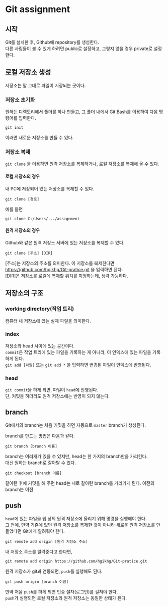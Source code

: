 ﻿# Git assignment 

## 시작
Git를 설치한 후, Github에 repository를 생성한다.   
다른 사림들이 볼 수 있게 하려면 public로 설정하고, 그렇지 않을 경우 private로 설정한다.

## 로컬 저장소 생성
저장소는 말 그대로 파일이 저장되는 곳이다. 
### 저장소 초기화
원하는 디렉토리에서 폴더를 하나 만들고, 그 폴더 내에서 Git Bash를 이용하여 다음 명령어를 입력한다. 
```
git init 
```
이러면 새로운 저장소를 만들 수 있다.
### 저장소 복제
`git clone` 을 이용하면 원격 저장소를 복제하거나, 로컬 저장소를 복제해 올 수 있다.  

#### 로컬 저장소의 경우 
내 PC에 저장되어 있는 저장소를 복제할 수 있다.
```
git clone [경로]
```
예를 들면
```
git clone C:/Users/.../assignment
```
#### 원격 저장소의 경우
Github와 같은 원격 저장소 서버에 있는 저장소를 복제할 수 있다.
```
git clone [주소] [DIR]
```
[주소]는 저장소의 주소를 의미한다. 이 저장소를 복제한다면 https://github.com/hgikhg/Git-pratice.git 을 입력하면 된다.  
[DIR]은 저장소를 로컬에 복제할 위치를 지정하는데, 생략 가능하다.

## 저장소의 구조
### working directory(작업 트리)
컴퓨터 내 저장소에 있는 실제 파일을 의미한다. 

### index
저장소와 head 사이에 있는 공간이다.  
`commit`은 작업 트리에 있는 파일을 기록하는 게 아니라, 이 인덱스에 있는 파일을 기록하게 된다.  
`git add [파일]` 또는 `git add *` 을 입력하면 변경된 파일이 인덱스에 반영된다. 

### head
`git commit`을 하게 되면, 파일이 `head`에 반영된다.  
단, 커밋을 하더라도 원격 저장소에는 반영이 되지 않는다. 

## branch
Git에서의 branch는
처음 커밋을 하면 자동으로 `master` branch가 생성된다.  

branch를 만드는 방법은 다음과 같다.
``` 
git branch [branch 이름]
```
branch는 여러개가 있을 수 있지만, head는 한 가지의 branch만을 가리킨다.  
대신 원하는 branch로 갈아탈 수 있다.
```
git checkout [branch 이름]
```
갈아탄 후에 커밋을 해 주면 head는 새로 갈아탄 branch를 가리키게 된다. 
이전의 branch는 이전



## push
`head`에 있는 파일을 웹 상의 원격 저장소에 올리기 위해 명령을 실행해야 한다.  
그 전에, 만약 기존에 있던 원격 저장소를 복제한 것이 아니라 새로운 원격 저장소를 만들었다면 Git에게 알려줘야 한다. 
```
git remote add origin [원격 저장소 주소]
```
내 저장소 주소를 알려준다고 한다면, 
```
git remote add origin https://github.com/hgikhg/Git-pratice.git
```

원격 저장소가 git과 연동되면, `push`를 실행해도 된다. 
```
git push origin [branch 이름]
```

만약 처음 `push`를 하게 되면 인증 절차(로그인)를 걸쳐야 한다.  
`push`가 실행되면 로컬 저장소와 원격 저장소는 동일한 상태가 된다. 




